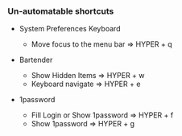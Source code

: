 ### Un-automatable shortcuts

* System Preferences Keyboard
    * Move focus to the menu bar => HYPER + q

* Bartender
    * Show Hidden Items => HYPER + w
    * Keyboard navigate => HYPER + e

* 1password
    * Fill Login or Show 1password => HYPER + f
    * Show 1password => HYPER + g
